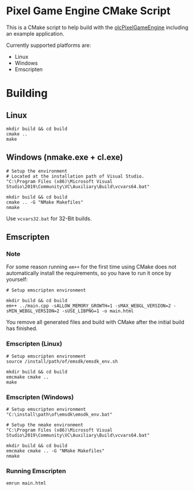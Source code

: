 
# Pixel Game Engine CMake Script

This is a CMake script to help build with the [olcPixelGameEngine](https://github.com/OneLoneCoder/olcPixelGameEngine) including an example application.

Currently supported platforms are:
- Linux
- Windows
- Emscripten

# Building

## Linux

```
mkdir build && cd build
cmake ..
make
```

## Windows (nmake.exe + cl.exe)

```
# Setup the environment
# Located at the installation path of Visual Studio.
"C:\Program Files (x86)\Microsoft Visual Studio\2019\Community\VC\Auxiliary\Build\vcvars64.bat"

mkdir build && cd build
cmake .. -G "NMake Makefiles"
nmake
```
Use `vcvars32.bat` for 32-Bit builds.

## Emscripten

### Note

For some reason running `em++` for the first time using CMake does not automatically install the requirements, so you have to run it once by yourself:

```
# Setup emscripten environment

mkdir build && cd build
em++ ../main.cpp -sALLOW_MEMORY_GROWTH=1 -sMAX_WEBGL_VERSION=2 -sMIN_WEBGL_VERSION=2 -sUSE_LIBPNG=1 -o main.html
```

You remove all generated files and build with CMake after the initial build has finished.

### Emscripten (Linux)

```
# Setup emscripten environment
source /install/path/of/emsdk/emsdk_env.sh

mkdir build && cd build
emcmake cmake ..
make
```

### Emscripten (Windows)
```
# Setup emscripten environment
"C:\install\path\of\emsdk\emsdk_env.bat"

# Setup the nmake environment
"C:\Program Files (x86)\Microsoft Visual Studio\2019\Community\VC\Auxiliary\Build\vcvars64.bat"

mkdir build && cd build
emcmake cmake .. -G "NMake Makefiles"
nmake
```

### Running Emscripten

```
emrun main.html
```